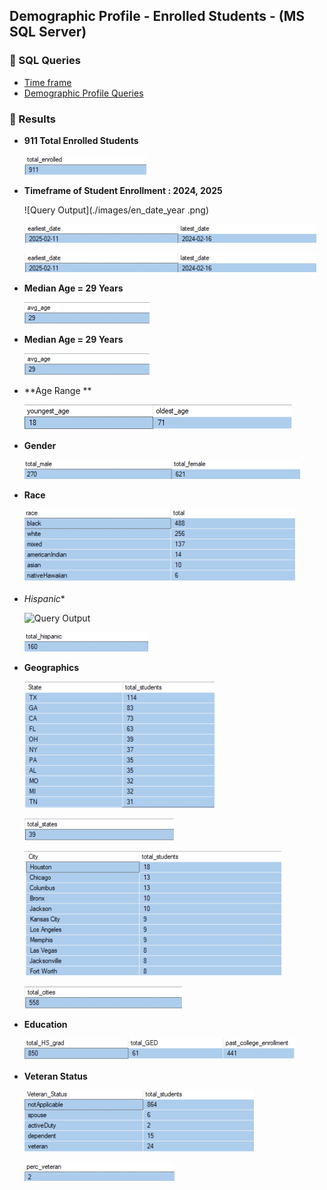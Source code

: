  

## Demographic Profile - Enrolled Students - (MS SQL Server)

### 🔹 SQL Queries 

- [Time frame](/SQL/enrolled_analysis.sql)
- [Demographic Profile Queries](/SQL/enrolled_demo_profile.sql)


### 🔹  Results 

 - **911 Total Enrolled Students**

    ![Query Output](./images/enrolled_count.png)

 - **Timeframe of Student Enrollment : 2024, 2025**

    ![Query Output](./images/en_date_year .png)

    ![Query Output](./images/en_date_range_enroll.png)

    ![Query Output](./images/en_date_range_enroll.png)


 - **Median Age = 29 Years**

    ![Query Output](./images/age_avg.png)

 

 - **Median Age = 29 Years**


    ![Query Output](./images/age_avg.png)



 - **Age Range **


   ![Query Output](./images/age_young_old.png)



 - **Gender**


    ![Query Output](./images/en_gender.png) 


 
 - **Race**


    ![Query Output](./images/en_race_breakdown.png)



- *Hispanic**

    ![Query Output](./images/en_hisp_precent.png)


    ![Query Output](./images/en_hispanic.png)



- **Geographics**

    ![Query Output](./images/en_states_students.png)



    ![Query Output](./images/en_sum_states.png)



    ![Query Output](./images/en_city_students.png)



    ![Query Output](./images/en_sum_cities.png)



- **Education**

    ![Query Output](./images/en_education_history.png)


- **Veteran Status**

    ![Query Output](./images/en_vet_status.png)


    ![Query Output](./images/en_perc_vet.png)











